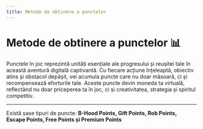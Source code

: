 ```yaml
---
title: Metode de obtinere a punctelor
---
```


# Metode de obtinere a punctelor 📊
Punctele în joc reprezintă unități esențiale ale progresului și reușitei tale în această aventură digitală captivantă. Cu fiecare acțiune înțeleaptă, obiectiv atins și obstacol depășit, vei acumula puncte care nu doar măsoară, ci și recompensează eforturile tale. Aceste puncte devin moneda ta virtuală, reflectând nu doar priceperea ta în joc, ci și creativitatea, strategia și spiritul competitiv.

---

Există șase tipuri de puncte: **<span v-tippy="{content: 'Poti face rost de b-hood points din quest-uri zilnice, realizări, crate-uri, giftbox, job goal, referral, dropbox, battlepass, level up, skill up, job-urile Miner si Industrial Fisherman, dacă deții un skin tip Winter / Spring.', arrow: false}">B-Hood Points</span>, <span v-tippy="{content: 'Poti obtine gift points din crate-uri, quest-uri zilnice, Lucky Wheel, quest special, skill up, level up payday, battlepass sau realizari.', arrow: false}">Gift Points</span>, <span v-tippy="{content: 'Poti obtine rob points prin sistemul de Payday sau Lucky Wheel.', arrow: false}">Rob Points</span>, <span v-tippy="{content: 'Poti obtine escape points prin sistemul de Payday sau Lucky Wheel.', arrow: false}">Escape Points</span>, <span v-tippy="{content: 'Poti obtine free points prin sistemul de ‘Payday’.', arrow: false}">Free Points</span> și <span v-tippy="{content: 'dd', arrow: false}">Premium Points</span>**


